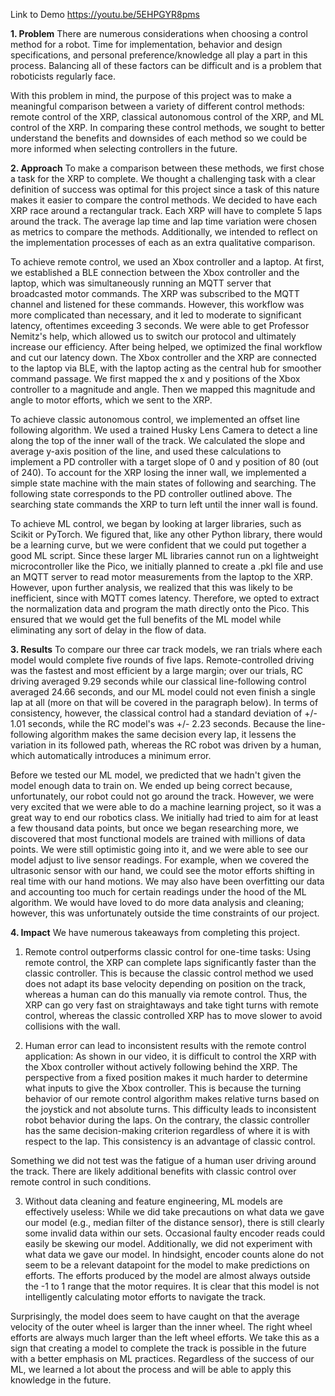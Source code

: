 Link to Demo https://youtu.be/5EHPGYR8pms

**1. Problem**
There are numerous considerations when choosing a control method for a robot. Time for implementation, behavior and design specifications, and personal preference/knowledge all play a part in this process. Balancing all of these factors can be difficult and is a problem that roboticists regularly face. 

With this problem in mind, the purpose of this project was to make a meaningful comparison between a variety of different control methods: remote control of the XRP, classical autonomous control of the XRP, and ML control of the XRP. In comparing these control methods, we sought to better understand the benefits and downsides of each method so we could be more informed when selecting controllers in the future. 

**2. Approach**
To make a comparison between these methods, we first chose a task for the XRP to complete. We thought a challenging task with a clear definition of success was optimal for this project since a task of this nature makes it easier to compare the control methods. We decided to have each XRP race around a rectangular track. Each XRP will have to complete 5 laps around the track. The average lap time and lap time variation were chosen as metrics to compare the methods. Additionally, we intended to reflect on the implementation processes of each as an extra qualitative comparison. 

To achieve remote control, we used an Xbox controller and a laptop. At first, we established a BLE connection between the Xbox controller and the laptop, which was simultaneously running an MQTT server that broadcasted motor commands. The XRP was subscribed to the MQTT channel and listened for these commands. However, this workflow was more complicated than necessary, and it led to moderate to significant latency, oftentimes exceeding 3 seconds. We were able to get Professor Nemitz's help, which allowed us to switch our protocol and ultimately increase our efficiency. After being helped, we optimized the final workflow and cut our latency down. The Xbox controller and the XRP are connected to the laptop via BLE, with the laptop acting as the central hub for smoother command passage. We first mapped the x and y positions of the Xbox controller to a magnitude and angle. Then we mapped this magnitude and angle to motor efforts, which we sent to the XRP. 

To achieve classic autonomous control, we implemented an offset line following algorithm. We used a trained Husky Lens Camera to detect a line along the top of the inner wall of the track. We calculated the slope and average y-axis position of the line, and used these calculations to implement a PD controller with a target slope of 0 and y position of 80 (out of 240). To account for the XRP losing the inner wall, we implemented a simple state machine with the main states of following and searching. The following state corresponds to the PD controller outlined above. The searching state commands the XRP to turn left until the inner wall is found. 

To achieve ML control, we began by looking at larger libraries, such as Scikit or PyTorch. We figured that, like any other Python library, there would be a learning curve, but we were confident that we could put together a good ML script. Since these larger ML libraries cannot run on a lightweight microcontroller like the Pico, we initially planned to create a .pkl file and use an MQTT server to read motor measurements from the laptop to the XRP. However, upon further analysis, we realized that this was likely to be inefficient, since with MQTT comes latency. Therefore, we opted to extract the normalization data and program the math directly onto the Pico. This ensured that we would get the full benefits of the ML model while eliminating any sort of delay in the flow of data. 

**3. Results**
To compare our three car track models, we ran trials where each model would complete five rounds of five laps. Remote-controlled driving was the fastest and most efficient by a large margin; over our trials, RC driving averaged 9.29 seconds while our classical line-following control averaged 24.66 seconds, and our ML model could not even finish a single lap at all (more on that will be covered in the paragraph below). In terms of consistency, however, the classical control had a standard deviation of +/- 1.01 seconds, while the RC model's was +/- 2.23 seconds. Because the line-following algorithm makes the same decision every lap, it lessens the variation in its followed path, whereas the RC robot was driven by a human, which automatically introduces a minimum error.

Before we tested our ML model, we predicted that we hadn't given the model enough data to train on. We ended up being correct because, unfortunately, our robot could not go around the track. However, we were very excited that we were able to do a machine learning project, so it was a great way to end our robotics class. We initially had tried to aim for at least a few thousand data points, but once we began researching more, we discovered that most functional models are trained with millions of data points. We were still optimistic going into it, and we were able to see our model adjust to live sensor readings. For example, when we covered the ultrasonic sensor with our hand, we could see the motor efforts shifting in real time with our hand motions. We may also have been overfitting our data and accounting too much for certain readings under the hood of the ML algorithm. We would have loved to do more data analysis and cleaning; however, this was unfortunately outside the time constraints of our project.

**4. Impact**
We have numerous takeaways from completing this project.

1. Remote control outperforms classic control for one-time tasks: 
Using remote control, the XRP can complete laps significantly faster than the classic controller. This is because the classic control method we used does not adapt its base velocity depending on position on the track, whereas a human can do this manually via remote control. Thus, the XRP can go very fast on straightaways and take tight turns with remote control, whereas the classic controlled XRP has to move slower to avoid collisions with the wall. 

2. Human error can lead to inconsistent results with the remote control application:
As shown in our video, it is difficult to control the XRP with the Xbox controller without actively following behind the XRP. The perspective from a fixed position makes it much harder to determine what inputs to give the Xbox controller. This is because the turning behavior of our remote control algorithm makes relative turns based on the joystick and not absolute turns. This difficulty leads to inconsistent robot behavior during the laps. On the contrary, the classic controller has the same decision-making criterion regardless of where it is with respect to the lap. This consistency is an advantage of classic control. 

Something we did not test was the fatigue of a human user driving around the track. There are likely additional benefits with classic control over remote control in such conditions. 

3. Without data cleaning and feature engineering, ML models are effectively useless:
While we did take precautions on what data we gave our model (e.g., median filter of the distance sensor), there is still clearly some invalid data within our sets. Occasional faulty encoder reads could easily be skewing our model. Additionally, we did not experiment with what data we gave our model. In hindsight, encoder counts alone do not seem to be a relevant datapoint for the model to make predictions on efforts. The efforts produced by the model are almost always outside the -1 to 1 range that the motor requires. It is clear that this model is not intelligently calculating motor efforts to navigate the track. 

Surprisingly, the model does seem to have caught on that the average velocity of the outer wheel is larger than the inner wheel. The right wheel efforts are always much larger than the left wheel efforts. We take this as a sign that creating a model to complete the track is possible in the future with a better emphasis on ML practices. Regardless of the success of our ML, we learned a lot about the process and will be able to apply this knowledge in the future. 

